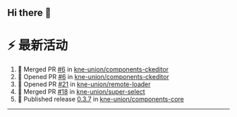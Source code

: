 ## Hi there 👋

<!--

**Here are some ideas to get you started:**

🙋‍♀️ A short introduction - what is your organization all about?
🌈 Contribution guidelines - how can the community get involved?
👩‍💻 Useful resources - where can the community find your docs? Is there anything else the community should know?
🍿 Fun facts - what does your team eat for breakfast?
🧙 Remember, you can do mighty things with the power of [Markdown](https://docs.github.com/github/writing-on-github/getting-started-with-writing-and-formatting-on-github/basic-writing-and-formatting-syntax)
-->


# ⚡ 最新活动

<!--START_SECTION:activity-->
1. 🎉 Merged PR [#6](https://github.com/kne-union/components-ckeditor/pull/6) in [kne-union/components-ckeditor](https://github.com/kne-union/components-ckeditor)
2. 💪 Opened PR [#6](https://github.com/kne-union/components-ckeditor/pull/6) in [kne-union/components-ckeditor](https://github.com/kne-union/components-ckeditor)
3. 💪 Opened PR [#21](https://github.com/kne-union/remote-loader/pull/21) in [kne-union/remote-loader](https://github.com/kne-union/remote-loader)
4. 🎉 Merged PR [#18](https://github.com/kne-union/super-select/pull/18) in [kne-union/super-select](https://github.com/kne-union/super-select)
5. 🚀 Published release [0.3.7](https://github.com/kne-union/components-core/releases/tag/0.3.7) in [kne-union/components-core](https://github.com/kne-union/components-core)
<!--END_SECTION:activity-->

---

